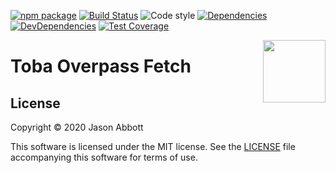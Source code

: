 [![npm package](https://img.shields.io/npm/v/@toba/overpass-fetch.svg)](https://www.npmjs.org/package/@toba/overpass-fetch)
[![Build Status](https://travis-ci.org/toba/overpass-fetch.svg?branch=master)](https://travis-ci.org/toba/overpass-fetch)
![Code style](https://img.shields.io/badge/code_style-prettier-ff69b4.svg)
[![Dependencies](https://img.shields.io/david/toba/overpass-fetch.svg)](https://david-dm.org/toba/overpass-fetch)
[![DevDependencies](https://img.shields.io/david/dev/toba/overpass-fetch.svg)](https://david-dm.org/toba/overpass-fetch#info=devDependencies&view=list)
[![Test Coverage](https://codecov.io/gh/toba/overpass-fetch/branch/master/graph/badge.svg)](https://codecov.io/gh/toba/overpass-fetch)

<img src='https://toba.github.io/about/images/logo-colored.svg' width="100" align="right"/>

# Toba Overpass Fetch

## License

Copyright &copy; 2020 Jason Abbott

This software is licensed under the MIT license. See the [LICENSE](./LICENSE) file accompanying this software for terms of use.

